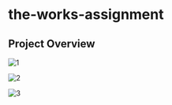 # the-works-assignment

## Project Overview


![1](https://github.com/24sanskar/the-works-assignment/assets/105884159/062def98-9c60-4d72-bcec-90c03a1a5a52)

![2](https://github.com/24sanskar/the-works-assignment/assets/105884159/04d1ff46-17de-4944-8b75-d0331a8cc18a)

![3](https://github.com/24sanskar/the-works-assignment/assets/105884159/084f5425-0c1c-4440-9fa8-24cde0de5cf9)
